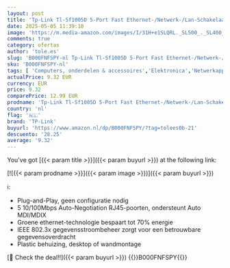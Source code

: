 ```yaml
---
layout: post
title: 'Tp-Link Tl-Sf1005D 5-Port Fast Ethernet-/Netwerk-/Lan-Schakelaar  10/100 Mbit/S  Automatische Snelheids- En Duplexaanpassing  Plug-And-Play  Auto Mdi/Mdix  Zonder Ventilator  Wit'
date: 2025-05-05 11:39:18
image: 'https://m.media-amazon.com/images/I/31H+e1SLQRL._SL500_._SL400_.jpg'
comments: true
category: ofertas
author: 'tole.es'
slug: 'B000FNFSPY-nl Tp-Link Tl-Sf1005D 5-Port Fast Ethernet-/Netwerk-/Lan-...'
sku: 'B000FNFSPY-nl'
tags: [ 'Computers, onderdelen & accessoires','Elektronica','Netwerkapparaten','Netwerkswitches','tp-link','🇳🇱', ]
actualPrice: 9.32 EUR
currency: EUR
price: 9.32
comparePrice: 12.99 EUR
prodname: 'Tp-Link Tl-Sf1005D 5-Port Fast Ethernet-/Netwerk-/Lan-Schakelaar  10/100 Mbit/S  Automatische Snelheids- En Duplexaanpassing  Plug-And-Play  Auto Mdi/Mdix  Zonder Ventilator  Wit'
country: 'nl'
flag: '🇳🇱'
brand: 'TP-Link'
buyurl: 'https://www.amazon.nl/dp/B000FNFSPY/?tag=tolees0b-21'
descuento: '28.25'
average: '9.32'
---
```


You've got [{{< param title >}}]({{< param buyurl >}}) at the following link:

[![{{< param prodname >}}]({{< param image >}})]({{< param buyurl >}})

ℹ️:

- Plug-and-Play, geen configuratie nodig
- 5 10/100Mbps Auto-Negotiation RJ45-poorten, ondersteunt Auto MDI/MDIX
- Groene ethernet-technologie bespaart tot 70% energie
- IEEE 802.3x gegevensstroombeheer zorgt voor een betrouwbare gegevensoverdracht
- Plastic behuizing, desktop of wandmontage

[🛒 Check the deal!!]({{< param buyurl >}})
{{<world>}}B000FNFSPY{{</world>}}
